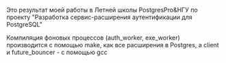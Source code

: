 Это результат моей работы в Летней школы PostgresPro&НГУ по проекту "Разработка сервис-расширения аутентификации для PostgreSQL"

Компиляция фоновых процессов (auth_worker, exe_worker) производится с помощью make, как все расширения в Postgres, а client и future_bouncer - с помощью gcc
